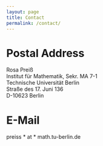 ```yaml
---
layout: page
title: Contact
permalink: /contact/
---
```


# Postal Address

Rosa Preiß  
Institut für Mathematik, Sekr. MA 7-1  
Technische Universität Berlin  
Straße des 17. Juni 136  
D-10623 Berlin


# E-Mail

preiss * at * math.tu-berlin.de
